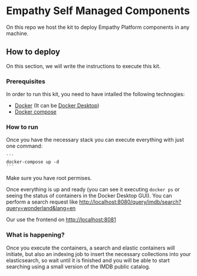 # Empathy Self Managed Components
On this repo we host the kit to deploy Empathy Platform components in any machine.

## How to deploy
On this section, we will write the instructions to execute this kit.

### Prerequisites
In order to run this kit, you need to have intalled the following technogies:
* [Docker](https://www.docker.com/) (It can be [Docker Desktop](https://www.docker.com/products/docker-desktop/))
* [Docker compose](https://docs.docker.com/compose/install/)

### How to run
Once you have the necessary stack you can execute everything with just one command:

    ```
    docker-compose up -d
    ```

Make sure you have root permises.

Once everything is up and ready (you can see it executing `docker ps` or seeing the status of containers in the Docker Desktop GUI). You can perform a search request like [http://localhost:8080/query/imdb/search?query=wonderland&lang=en](http://localhost:8080/query/imdb/search?query=wonderland&lang=en)

Our use the frontend on [http://localhost:8081](http://localhost:8081)

### What is happening?
Once you execute the containers, a search and elastic containers will initiate, but also an indexing job to insert the necessary collections into your elasticsearch, so wait until it is finished and you will be able to start searching using a small version of the IMDB public catalog.